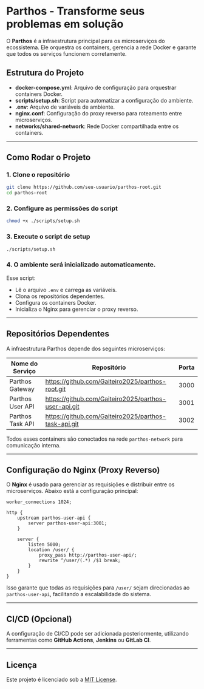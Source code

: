 # Parthos - Transforme seus problemas em solução

O **Parthos** é a infraestrutura principal para os microserviços do ecossistema. Ele orquestra os containers, gerencia a rede Docker e garante que todos os serviços funcionem corretamente.

## Estrutura do Projeto

- **docker-compose.yml**: Arquivo de configuração para orquestrar containers Docker.
- **scripts/setup.sh**: Script para automatizar a configuração do ambiente.
- **.env**: Arquivo de variáveis de ambiente.
- **nginx.conf**: Configuração do proxy reverso para roteamento entre microserviços.
- **networks/shared-network**: Rede Docker compartilhada entre os containers.

---

## Como Rodar o Projeto

### 1. Clone o repositório
```bash
git clone https://github.com/seu-usuario/parthos-root.git
cd parthos-root
```

### 2. Configure as permissões do script
```bash
chmod +x ./scripts/setup.sh
```

### 3. Execute o script de setup
```bash
./scripts/setup.sh
```

### 4. O ambiente será inicializado automaticamente.

Esse script:
- Lê o arquivo `.env` e carrega as variáveis.
- Clona os repositórios dependentes.
- Configura os containers Docker.
- Inicializa o Nginx para gerenciar o proxy reverso.

---

## Repositórios Dependentes

A infraestrutura Parthos depende dos seguintes microserviços:

| Nome do Serviço         | Repositório | Porta |
|----------------------|-----------------------------------|-------|
| Parthos Gateway     | https://github.com/Gaiteiro2025/parthos-root.git     | 3000  |
| Parthos User API    | https://github.com/Gaiteiro2025/parthos-user-api.git    | 3001  |
| Parthos Task API    | https://github.com/Gaiteiro2025/parthos-task-api.git    | 3002  |

Todos esses containers são conectados na rede `parthos-network` para comunicação interna.

---

## Configuração do Nginx (Proxy Reverso)

O **Nginx** é usado para gerenciar as requisições e distribuir entre os microserviços. Abaixo está a configuração principal:

```nginx
worker_connections 1024;

http {
    upstream parthos-user-api {
        server parthos-user-api:3001;
    }
    
    server {
        listen 5000;
        location /user/ {
            proxy_pass http://parthos-user-api/;
            rewrite ^/user/(.*) /$1 break;
        }
    }
}
```

Isso garante que todas as requisições para `/user/` sejam direcionadas ao `parthos-user-api`, facilitando a escalabilidade do sistema.

---

## CI/CD (Opcional)

A configuração de CI/CD pode ser adicionada posteriormente, utilizando ferramentas como **GitHub Actions**, **Jenkins** ou **GitLab CI**.

---

## Licença

Este projeto é licenciado sob a [MIT License](LICENSE).

